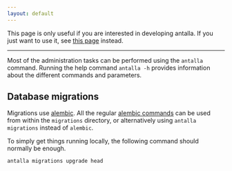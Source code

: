 ```yaml
---
layout: default
---
```


This page is only useful if you are interested in developing antalla. If you just want to use it, see [this page](/) instead.

---------------

Most of the administration tasks can be performed using the `antalla` command.
Running the help command `antalla -h` provides information about the
different commands and parameters.

## Database migrations

Migrations use [alembic][1]. All the regular [alembic commands][2] can be used from within the `migrations` directory, or alternatively using `antalla migrations` instead of `alembic`.

To simply get things running locally, the following command should normally be enough.

```
antalla migrations upgrade head
```

[1]: https://github.com/sqlalchemy/alembic
[2]: https://alembic.sqlalchemy.org/en/latest/tutorial.html#running-our-first-migration